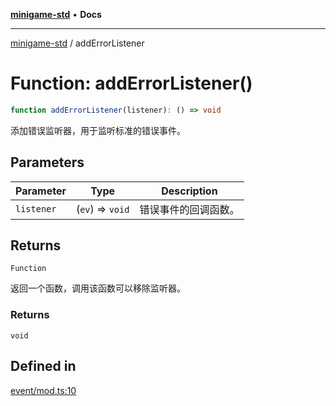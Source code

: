 [**minigame-std**](../README.md) • **Docs**

***

[minigame-std](../README.md) / addErrorListener

# Function: addErrorListener()

```ts
function addErrorListener(listener): () => void
```

添加错误监听器，用于监听标准的错误事件。

## Parameters

| Parameter | Type | Description |
| ------ | ------ | ------ |
| `listener` | (`ev`) => `void` | 错误事件的回调函数。 |

## Returns

`Function`

返回一个函数，调用该函数可以移除监听器。

### Returns

`void`

## Defined in

[event/mod.ts:10](https://github.com/JiangJie/minigame-std/blob/541deb559aa54bb90a9c59ed9d62e2fa15307533/src/std/event/mod.ts#L10)

